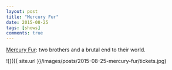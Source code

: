 ```yaml
---
layout: post
title: "Mercury Fur"
date: 2015-08-25
tags: [shows]
comments: true
---
```

[Mercury Fur](http://www.thenewgroup.org/mercury-fur.html): two brothers and a brutal end to their world.

![]({{ site.url }}/images/posts/2015-08-25-mercury-fur/tickets.jpg)

